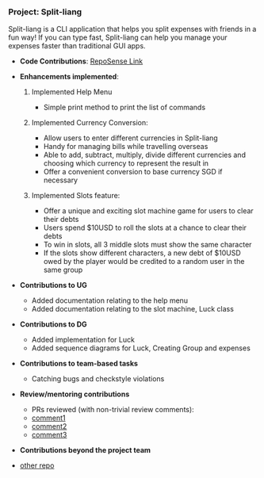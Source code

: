 ### Project: Split-liang

Split-liang is a CLI application that helps you split expenses with friends in a fun way! If you can type fast, Split-liang can help you manage your expenses faster than traditional GUI apps.

* **Code Contributions**:
  [RepoSense Link](https://nus-cs2113-ay2324s2.github.io/tp-dashboard/?search=&sort=groupTitle&sortWithin=title&timeframe=commit&mergegroup=&groupSelect=groupByRepos&breakdown=true&checkedFileTypes=docs~functional-code~test-code~other&since=2024-02-23&tabOpen=true&tabType=authorship&tabAuthor=MonkeScripts&tabRepo=AY2324S2-CS2113-T15-3%2Ftp%5Bmaster%5D&authorshipIsMergeGroup=false&authorshipFileTypes=docs~functional-code~test-code&authorshipIsBinaryFileTypeChecked=false&authorshipIsIgnoredFilesChecked=false)

* **Enhancements implemented**:

    1. Implemented Help Menu
       * Simple print method to print the list of commands 
    
    2. Implemented Currency Conversion:
       * Allow users to enter different currencies in Split-liang
       * Handy for managing bills while travelling overseas
       * Able to add, subtract, multiply, divide different currencies and choosing which currency to represent the result in
       * Offer a convenient conversion to base currency SGD if necessary
    
    3. Implemented Slots feature:
       * Offer a unique and exciting slot machine game for users to clear their debts
       * Users spend $10USD to roll the slots at a chance to clear their debts
       * To win in slots, all 3 middle slots must show the same character
       * If the slots show different characters, a new debt of $10USD owed by the player would be credited to a random user in the same group

* **Contributions to UG**
    * Added documentation relating to the help menu
    * Added documentation relating to the slot machine, Luck class

* **Contributions to DG**
    * Added implementation for Luck 
    * Added sequence diagrams for Luck, Creating Group and expenses

* **Contributions to team-based tasks**
    * Catching bugs and checkstyle violations

* **Review/mentoring contributions**
    * PRs reviewed (with non-trivial review comments):
    * [comment1](https://github.com/AY2324S2-CS2113-T15-3/tp/pull/30)
    * [comment2](https://github.com/AY2324S2-CS2113-T15-3/tp/pull/31)
    * [comment3](https://github.com/AY2324S2-CS2113-T15-3/tp/pull/155)

* **Contributions beyond the project team**
* [other repo](https://github.com/MonkeScripts/ped)